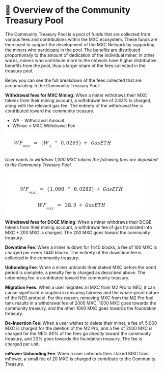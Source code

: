 # 🎱 Overview of the Community Treasury Pool

The Community Treasury Pool is a pool of funds that are collected from various fees and contributions within the MXC ecosystem. These funds are then used to support the development of the MXC Network by supporting the miners who participate in the pool. The benefits are distributed proportionally to the amount of dedication of the individual miner. In other words, miners who contribute more to the network have higher distributive benefits from the pool, thus a larger share of the fees collected in the treasury pool.

Below you can see the full breakdown of the fees collected that are accumulating in the Community Treasury Pool:

**Withdrawal fees for MXC Mining**: When a miner withdraws their MXC tokens from their mining account, a withdrawal fee of 2.83% is charged, along with the relevant gas fee. The entirety of the withdrawal fee is contributed toward the community treasury.

* WA = Withdrawal Amount
* WFmxc = MXC Withdrawal Fee

![](<../../../.gitbook/assets/image (8).png>)

_User wants to withdraw 1,000 MXC tokens the following fees are deposited to the Community Treasury Pool._

![](<../../../.gitbook/assets/image (1).png>)

**Withdrawal fees for DOGE Mining**: When a miner withdraws their DOGE tokens from their mining account, a withdrawal fee of gas translated into MXC + 200 MXC is charged. The 200 MXC goes toward the community treasury.

**Downtime Fee**: When a miner is down for 1440 blocks, a fee of 100 MXC is charged per every 1440 blocks. The entirety of the downtime fee is collected in the community treasury.&#x20;

**Unbonding Fee**: When a miner unbonds their staked MXC before the bond period is complete, a penalty fee is charged as described above. The unbonding fee is contributed toward the community treasury.&#x20;

**Migration Fees**: When a user migrates all MXC from M2 Pro to NEO, it can cause significant disruption in ensuring fairness and the whale-proof nature of the NEO protocol. For this reason, removing MXC from the M2 Pro fuel tank results in a withdrawal fee of 2000 MXC. 1000 MXC goes towards the community treasury, and the other 1000 MXC goes towards the foundation treasury.

**De-Insertion Fee**: When a user wishes to delete their miner, a fee of. 5,000 MXC is charged for the deletion of the M2 Pro, and a fee of 2000 MXC is charged for the NEO. 80% of the fees go directly toward the community treasury, and 20% goes towards the foundation treasury. The fee is charged per unit.

**mPower Unbonding Fee**: When a user unbonds their staked MXC from mPower, a small fee of 20 MXC is charged to contribute to the Community Treasury.
